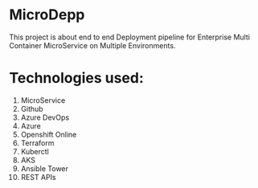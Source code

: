 # MicroDepp
This project is about end to end Deployment pipeline for Enterprise Multi Container MicroService on Multiple Environments.

# Technologies used:
  1. MicroService
  2. Github
  3. Azure DevOps
  4. Azure
  5. Openshift Online
  6. Terraform
  7. Kuberctl
  8. AKS
  9. Ansible Tower
  10. REST APIs
